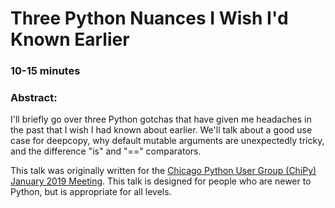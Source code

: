# Three Python Nuances I Wish I'd Known Earlier

### 10-15 minutes

### Abstract:
I'll briefly go over three Python gotchas that have given me headaches in the past that I wish I had known about earlier. We'll talk about a good use case for deepcopy, why default mutable arguments are unexpectedly tricky, and the difference "is" and "==" comparators.

This talk was originally written for the [Chicago Python User Group (ChiPy)](https://chipy.org) [January 2019 Meeting](https://www.meetup.com/_ChiPy_/events/257467417/). This talk is designed for people who are newer to Python, but is appropriate for all levels.